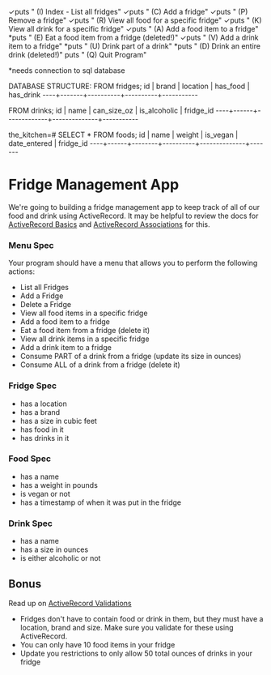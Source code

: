   ✓puts " (I) Index - List all fridges"
  ✓puts " (C) Add a fridge"
  ✓puts " (P) Remove a fridge"
  ✓puts " (R) View all food for a specific fridge"
  ✓puts " (K) View all drink for a specific fridge"
  ✓puts " (A) Add a food item to a fridge"
  *puts " (E) Eat a food item from a fridge (deleted!)"
  ✓puts " (V) Add a drink item to a fridge"
  *puts " (U) Drink part of a drink"
  *puts " (D) Drink an entire drink (deleted!)"
  puts " (Q) Quit Program"

*needs connection to sql database


DATABASE STRUCTURE:
FROM fridges;
 id | brand | location | has_food | has_drink 
----+-------+----------+----------+-----------

FROM drinks;
 id | name | can_size_oz | is_alcoholic | fridge_id 
----+------+-------------+--------------+-----------

the_kitchen=# SELECT * FROM foods;
 id | name | weight | is_vegan | date_entered | fridge_id 
----+------+--------+----------+--------------+-------



# Fridge Management App

We're going to building a fridge management app to keep track of all of our food and drink using ActiveRecord. It may be helpful to review the docs for [ActiveRecord Basics](http://edgeguides.rubyonrails.org/active_record_basics.html) and [ActiveRecord Associations](http://edgeguides.rubyonrails.org/association_basics.html) for this.

### Menu Spec

Your program should have a menu that allows you to perform the following actions:

* List all Fridges
* Add a Fridge
* Delete a Fridge
* View all food items in a specific fridge
* Add a food item to a fridge
* Eat a food item from a fridge (delete it)
* View all drink items in a specific fridge
* Add a drink item to a fridge
* Consume PART of a drink from a fridge (update its size in ounces)
* Consume ALL of a drink from a fridge (delete it)

### Fridge Spec
* has a location
* has a brand
* has a size in cubic feet
* has food in it
* has drinks in it

### Food Spec
* has a name
* has a weight in pounds
* is vegan or not
* has a timestamp of when it was put in the fridge

### Drink Spec
* has a name
* has a size in ounces
* is either alcoholic or not

## Bonus

Read up on [ActiveRecord Validations](http://edgeguides.rubyonrails.org/active_record_validations.html)

* Fridges don't have to contain food or drink in them, but they must have a location, brand and size. Make sure you validate for these using ActiveRecord.
* You can only have 10 food items in your fridge
* Update you restrictions to only allow 50 total ounces of drinks in your fridge
